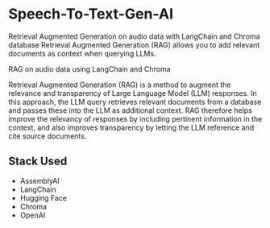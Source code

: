 # Speech-To-Text-Gen-AI
Retrieval Augmented Generation on audio data with LangChain and Chroma database 
Retrieval Augmented Generation (RAG) allows you to add relevant documents as context when querying LLMs.

RAG on audio data using LangChain and Chroma 

Retrieval Augmented Generation (RAG) is a method to augment the relevance and transparency of Large Language Model (LLM) responses. In this approach, the LLM query retrieves relevant documents from a database and passes these into the LLM as additional context. RAG therefore helps improve the relevancy of responses by including pertinent information in the context, and also improves transparency by letting the LLM reference and cite source documents.

## Stack Used 

- AssemblyAI
- LangChain
- Hugging Face
- Chroma
- OpenAI